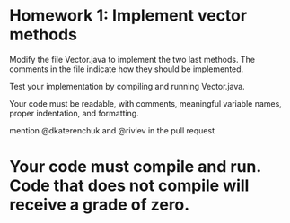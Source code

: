 # Homework 1: Implement vector methods

Modify the file Vector.java to implement the two last methods. The comments in the file indicate how they should be implemented.

Test your implementation by compiling and running Vector.java.

Your code must be readable, with comments, meaningful variable names, proper indentation, and formatting.

mention @dkaterenchuk and @rivlev in the pull request

# Your code must compile and run. Code that does not compile will receive a grade of zero.
